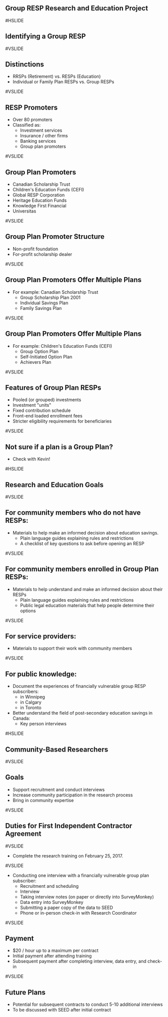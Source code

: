 ## Group RESP Research and Education Project

#HSLIDE
## Identifying a Group RESP

#VSLIDE
## Distinctions
- RRSPs (Retirement) vs. RESPs (Education)<!-- .element: class="fragment" -->
- Individual or Family Plan RESPs vs. Group RESPs<!-- .element: class="fragment" -->

#VSLIDE
## RESP Promoters
- Over 80 promoters<!-- .element: class="fragment" -->
- Classified as:<!-- .element: class="fragment" -->
    - Investment services<!-- .element: class="fragment" -->
    - Insurance / other firms<!-- .element: class="fragment" -->
    - Banking services<!-- .element: class="fragment" -->
    - Group plan promoters<!-- .element: class="fragment" -->

#VSLIDE
## Group Plan Promoters
- Canadian Scholarship Trust<!-- .element: class="fragment" -->
- Children's Education Funds (CEFI)<!-- .element: class="fragment" -->
- Global RESP Corporation<!-- .element: class="fragment" -->
- Heritage Education Funds<!-- .element: class="fragment" -->
- Knowledge First Financial<!-- .element: class="fragment" -->
- Universitas<!-- .element: class="fragment" -->

#VSLIDE
## Group Plan Promoter Structure
- Non-profit foundation<!-- .element: class="fragment" -->
- For-profit scholarship dealer<!-- .element: class="fragment" -->

#VSLIDE
## Group Plan Promoters Offer Multiple Plans
- For example: Canadian Scholarship Trust<!-- .element: class="fragment" -->
    - Group Scholarship Plan 2001<!-- .element: class="fragment" -->
    - Individual Savings Plan<!-- .element: class="fragment" -->
    - Family Savings Plan<!-- .element: class="fragment" -->

#VSLIDE
## Group Plan Promoters Offer Multiple Plans
- For example: Children's Education Funds (CEFI)<!-- .element: class="fragment" -->
    - Group Option Plan<!-- .element: class="fragment" -->
    - Self-Initiated Option Plan<!-- .element: class="fragment" -->
    - Achievers Plan<!-- .element: class="fragment" -->

#VSLIDE
## Features of Group Plan RESPs
- Pooled (or grouped) investments<!-- .element: class="fragment" -->
- Investment "units"<!-- .element: class="fragment" -->
- Fixed contribution schedule<!-- .element: class="fragment" -->
- Front-end loaded enrollment fees<!-- .element: class="fragment" -->
- Stricter eligibility requirements for beneficiaries<!-- .element: class="fragment" -->

#VSLIDE
## Not sure if a plan is a Group Plan?
- Check with Kevin!<!-- .element: class="fragment" -->

#HSLIDE
## Research and Education Goals

#VSLIDE
## For community members who do not have RESPs:
- Materials to help make an informed decision about education savings.<!-- .element: class="fragment" -->
    - Plain language guides explaining rules and restrictions<!-- .element: class="fragment" -->
    - A checklist of key questions to ask before opening an RESP<!-- .element: class="fragment" -->

#VSLIDE
## For community members enrolled in Group Plan RESPs:
- Materials to help understand and make an informed decision about their RESPs<!-- .element: class="fragment" -->
    - Plain language guides explaining rules and restrictions<!-- .element: class="fragment" -->
    - Public legal education materials that help people determine their options<!-- .element: class="fragment" -->

#VSLIDE
## For service providers:
- Materials to support their work with community members<!-- .element: class="fragment" -->

#VSLIDE
## For public knowledge:
- Document the experiences of financially vulnerable group RESP subscribers:<!-- .element: class="fragment" -->
    - in Winnipeg<!-- .element: class="fragment" -->
    - in Calgary<!-- .element: class="fragment" -->
    - in Toronto<!-- .element: class="fragment" -->
- Better understand the field of post-secondary education savings in Canada:<!-- .element: class="fragment" -->
    - Key person interviews<!-- .element: class="fragment" -->

#HSLIDE
## Community-Based Researchers

#VSLIDE
## Goals
- Support recruitment and conduct interviews<!-- .element: class="fragment" -->
- Increase community participation in the research process<!-- .element: class="fragment" -->
- Bring in community expertise<!-- .element: class="fragment" -->

#VSLIDE
## Duties for First Independent Contractor Agreement

#VSLIDE
- Complete the research training on February 25, 2017.<!-- .element: class="fragment" -->

#VSLIDE
- Conducting one interview with a financially vulnerable group plan subscriber:<!-- .element: class="fragment" -->
    - Recruitment and scheduling<!-- .element: class="fragment" -->
    - Interview<!-- .element: class="fragment" --> 
    - Taking interview notes (on paper or directly into SurveyMonkey)<!-- .element: class="fragment" -->
    - Data entry into SurveyMonkey<!-- .element: class="fragment" -->
    - Submitting a paper copy of the data to SEED<!-- .element: class="fragment" -->
    - Phone or in-person check-in with Research Coordinator<!-- .element: class="fragment" -->

#VSLIDE
## Payment
- $20 / hour up to a maximum per contract<!-- .element: class="fragment" -->
- Initial payment after attending training<!-- .element: class="fragment" -->
- Subsequent payment after completing interview, data entry, and check-in<!-- .element: class="fragment" -->

#VSLIDE
## Future Plans
- Potential for subsequent contracts to conduct 5-10 additional interviews<!-- .element: class="fragment" -->
- To be discussed with SEED after initial contract<!-- .element: class="fragment" -->